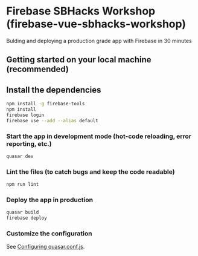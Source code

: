 # Firebase SBHacks Workshop (firebase-vue-sbhacks-workshop)

Bulding and deploying a production grade app with Firebase in 30 minutes

## Getting started on your local machine (recommended)

## Install the dependencies

```bash
npm install -g firebase-tools
npm install
firebase login
firebase use --add --alias default
```

### Start the app in development mode (hot-code reloading, error reporting, etc.)

```bash
quasar dev
```

### Lint the files (to catch bugs and keep the code readable)

```bash
npm run lint
```

### Deploy the app in production

```bash
quasar build
firebase deploy
```

### Customize the configuration

See [Configuring quasar.conf.js](https://quasar.dev/quasar-cli/quasar-conf-js).
